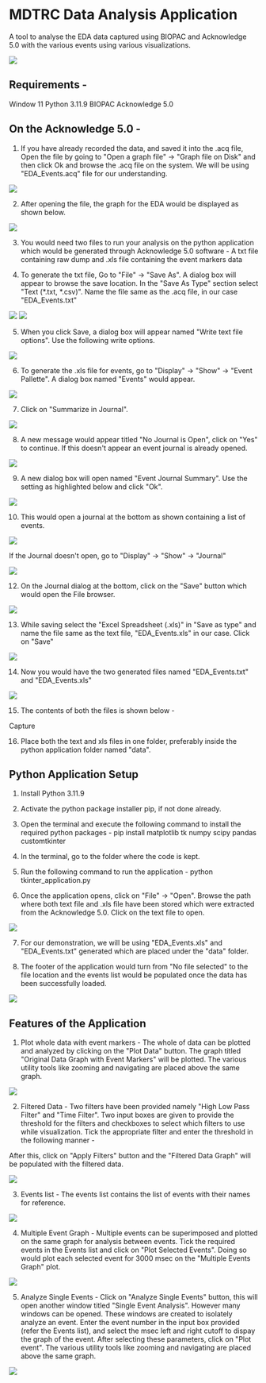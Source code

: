 # MDTRC Data Analysis Application

A tool to analyse the EDA data captured using BIOPAC and Acknowledge 5.0 with the various events using various visualizations.

<img src="./samples/Sample_main2.png">

## Requirements - 
  Window 11 
  Python 3.11.9
  BIOPAC
  Acknowledge 5.0


## On the Acknowledge 5.0 - 

1. If you have already recorded the data, and saved it into the .acq file, Open the file by going to "Open a graph file" -> "Graph file on Disk" and then click Ok and browse the .acq file on the system. 
We will be using "EDA_Events.acq" file for our understanding.

<img src="./samples/Capture4.PNG">

2. After opening the file, the graph for the EDA would be displayed as shown below.

<img src="./samples/Capture5.PNG">

3. You would need two files to run your analysis on the python application which would be generated through Acknowledge 5.0 software - A txt file containing raw dump and .xls file containing the event markers data

4. To generate the txt file, Go to "File" -> "Save As". A dialog box will appear to browse the save location. In the "Save As Type" section select "Text (*.txt, *.csv)". Name the file same as the .acq file, in our case "EDA_Events.txt"

<img src="./samples/Capture6.png">
<img src="./samples/Capture7.png">

5. When you click Save, a dialog box will appear named "Write text file options". Use the following write options.

<img src="./samples/Capture8.PNG">

6. To generate the .xls file for events, go to "Display" -> "Show" -> "Event Pallette". A dialog box named "Events" would appear.

<img src="./samples/Capture9.png">

7.  Click on "Summarize in Journal".

<img src="./samples/Capture10.png">

8. A new message would appear titled "No Journal is Open", click on "Yes" to continue. If this doesn't appear an event journal is already opened. 

<img src="./samples/Capture27.PNG">

9. A new dialog box will open named "Event Journal Summary". Use the setting as highlighted below and click "Ok".

<img src="./samples/Capture11.PNG">

10. This would open a journal at the bottom as shown containing a list of events.

<img src="./samples/Capture29.PNG">

If the Journal doesn't open, go to "Display" -> "Show" -> "Journal"

<img src="./samples/Capture12.png">

12. On the Journal dialog at the bottom, click on the "Save" button which would open the File browser. 

<img src="./samples/Capture13.PNG">

13. While saving select the "Excel Spreadsheet (.xls)" in "Save as type" and name the file same as the text file, "EDA_Events.xls" in our case. Click on "Save"

<img src="./samples/Capture14.png">

14. Now you would have the two generated files named "EDA_Events.txt" and "EDA_Events.xls"

<img src="./samples/Capture15.PNG">

15. The contents of both the files is shown below - 

Capture 

16. Place both the text and xls files in one folder, preferably inside the python application folder named "data".

## Python Application Setup

1. Install Python 3.11.9

2. Activate the python package installer pip, if not done already.

3. Open the terminal and execute the following command to install the required python packages - 
  pip install matplotlib tk numpy scipy pandas customtkinter

4. In the terminal, go to the folder where the code is kept.

5. Run the following command to run the application - 
  python tkinter_application.py

6. Once the application opens, click on "File" -> "Open". Browse the path where both text file and .xls file have been stored which were extracted from the Acknowledge 5.0. Click on the text file to open.

<img src="./samples/Sample2.png">

7. For our demonstration, we will be using "EDA_Events.xls" and "EDA_Events.txt" generated which are placed under the "data" folder.

7. The footer of the application would turn from "No file selected" to the file location and the events list would be populated once the data has been successfully loaded.

<img src="./samples/Sample3.png">

## Features of the Application 

1. Plot whole data with event markers - The whole of data can be plotted and analyzed by clicking on the "Plot Data" button. The graph titled "Original Data Graph with Event Markers" will be plotted. The various utility tools like zooming and navigating are placed above the same graph.

<img src="./samples/Sample4.png">

2. Filtered Data - Two filters have been provided namely "High Low Pass Filter" and "Time Filter". Two input boxes are given to provide the threshold for the filters and checkboxes to select which filters to use while visualization. Tick the appropriate filter and enter the threshold in the following manner - 

After this, click on "Apply Filters" button and the "Filtered Data Graph" will be populated with the filtered data.

<img src="./samples/Sample5.png">

3. Events list - The events list contains the list of events with their names for reference.

<img src="./samples/Sample6.png">

4. Multiple Event Graph - Multiple events can be superimposed and plotted on the same graph for analysis between events. Tick the required events in the Events list and click on "Plot Selected Events". Doing so would plot each selected event for 3000 msec on the "Multiple Events Graph" plot.

<img src="./samples/Sample7.png">

5. Analyze Single Events - Click on "Analyze Single Events" button, this will open another window titled "Single Event Analysis". However many windows can be opened. These windows are created to isolately analyze an event. Enter the event number in the input box provided (refer the Events list), and select the msec left and right cutoff to dispay the graph of the event. After selecting these parameters, click on "Plot event". The various utility tools like zooming and navigating are placed above the same graph.

<img src="./samples/Sample8.png">